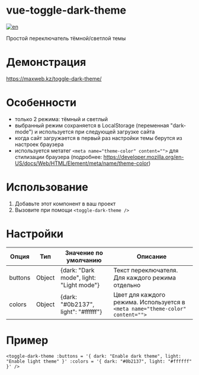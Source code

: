 # vue-toggle-dark-theme
[![en](https://img.shields.io/badge/lang-en-red.svg)](https://github.com/shtekleinmax/vue-toggle-dark-theme/blob/main/README.md)

Простой переключатель тёмной/светлой темы

# Демонстрация
https://maxweb.kz/toggle-dark-theme/

# Особенности
- только 2 режима: тёмный и светлый
- выбранный режим сохраняется в LocalStorage (переменная "dark-mode") и используется при следующей загрузке сайта
- когда сайт загружается в первый раз настройки темы берутся из настроек браузера
- используется метатег `<meta name="theme-color" content="">` для стилизации браузера (подробнее: https://developer.mozilla.org/en-US/docs/Web/HTML/Element/meta/name/theme-color)

# Использование
1. Добавьте этот компонент в ваш проект
2. Вызовите при помощи `<toggle-dark-theme />`

# Настройки
| Опция        | Тип          | Значение по умолчанию       | Описание   |
| ------------- | ------------- | ------------- | ------------- |
| buttons       | Object        | {dark: "Dark mode", light: "Light mode"} | Текст переключателя. Для каждого режима отдельно |
| colors        | Object        | {dark: "#0b2137", light": "#ffffff"} | Цвет для каждого режима. Используется в `<meta name="theme-color" content="">` |

# Пример
`<toggle-dark-theme
      :buttons = '{
          dark: "Enable dark theme",
          light: "Enable light theme"
      }'
      :colors = '{
          dark: "#0b2137",
          light: "#ffffff"
      }'
  />`
